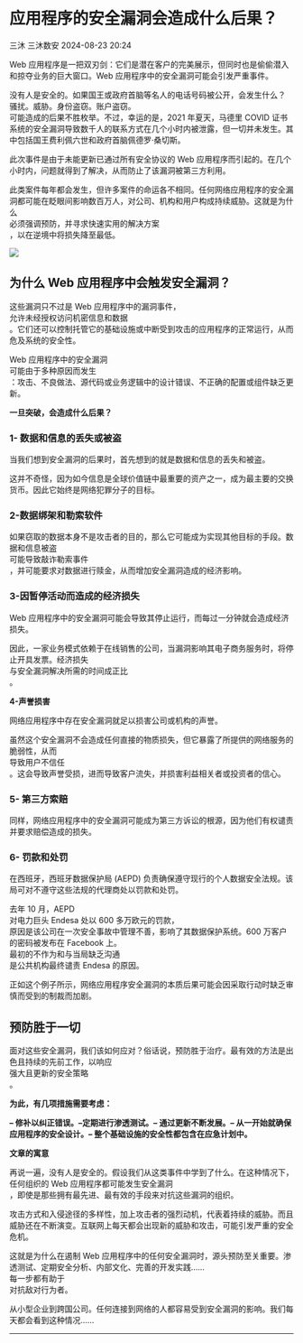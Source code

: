 #  应用程序的安全漏洞会造成什么后果？   
三沐  三沐数安   2024-08-23 20:24  
  
Web 应用程序是一把双刃剑：它们是潜在客户的完美展示，但同时也是偷偷潜入和掠夺业务的巨大窗口。Web 应用程序中的安全漏洞可能会引发严重事件。  
  
没有人是安全的。如果国王或政府首脑等名人的电话号码被公开，会发生什么？  
骚扰。威胁。身份盗窃。账户盗窃。  
可能造成的后果不胜枚举。不过，幸运的是，2021 年夏天，马德里 COVID 证书系统的安全漏洞导致数千人的联系方式在几个小时内被泄露，但一切并未发生。其中包括国王费利佩六世和政府首脑佩德罗·桑切斯。  
  
此次事件是由于未能更新已通过所有安全协议的 Web 应用程序而引起的。在几个小时内，问题就得到了解决，从而防止了该漏洞被第三方利用。  
  
此类案件每年都会发生，但许多案件的命运各不相同。任何网络应用程序的安全漏洞都可能在眨眼间影响数百万人，对公司、机构和用户构成持续威胁。这就是为什么  
必须强调预防，并寻求快速实用的解决方案  
，以在逆境中将损失降至最低。  
  
![](https://mmbiz.qpic.cn/mmbiz_jpg/Szloeso1r8iar4hswEWEJJ2g6nNGU7gGEtia1icIYEibuOPa3k7eXz044ouGricqic2ib2WoiblHib3ibZjRU5xWiccCnIaKA/640?wx_fmt=other&from=appmsg "")  
## 为什么 Web 应用程序中会触发安全漏洞？  
  
这些漏洞只不过是 Web 应用程序中的漏洞事件，  
允许未经授权访问机密信息和数据  
。它们还可以控制托管它的基础设施或中断受到攻击的应用程序的正常运行，从而危及系统的安全性。  
  
Web 应用程序中的安全漏洞  
可能由于多种原因而发生  
：攻击、不良做法、源代码或业务逻辑中的设计错误、不正确的配置或组件缺乏更新。  
  
**一旦突破，会造成什么后果？**  
### 1- 数据和信息的丢失或被盗  
  
当我们想到安全漏洞的后果时，首先想到的就是数据和信息的丢失和被盗。  
  
这并不奇怪，因为如今信息是全球价值链中最重要的资产之一，成为最主要的交换货币。因此它始终是网络犯罪分子的目标。  
### 2-数据绑架和勒索软件  
  
如果窃取的数据本身不是攻击者的目的，那么它可能成为实现其他目标的手段。数据和信息被盗  
可能导致敲诈勒索事件  
，并可能要求对数据进行赎金，从而增加安全漏洞造成的经济影响。  
### 3-因暂停活动而造成的经济损失  
  
Web 应用程序中的安全漏洞可能会导致其停止运行，而每过一分钟就会造成经济损失。  
  
因此，一家业务模式依赖于在线销售的公司，当漏洞影响其电子商务服务时，将停止开具发票。经济损失  
与安全漏洞解决所需的时间成正比  
。  
  
**4-声誉损害**  
  
网络应用程序中存在安全漏洞就足以损害公司或机构的声誉。  
  
虽然这个安全漏洞不会造成任何直接的物质损失，但它暴露了所提供的网络服务的脆弱性，从而  
导致用户不信任  
。这会导致声誉受损，进而导致客户流失，并损害利益相关者或投资者的信心。  
### 5- 第三方索赔  
  
同样，网络应用程序中的安全漏洞可能成为第三方诉讼的根源，因为他们有权谴责并要求赔偿造成的损失。  
### 6- 罚款和处罚  
  
在西班牙，西班牙数据保护局 (AEPD) 负责确保遵守现行的个人数据安全法规。该局可对不遵守这些法规的代理商处以罚款和处罚。  
  
去年 10 月，AEPD  
对电力巨头 Endesa 处以 600 多万欧元的罚款，  
原因是该公司在一次安全事故中管理不善，影响了其数据保护系统。600 万客户的密码被发布在 Facebook 上。  
最初的不作为和与当局缺乏沟通  
是公共机构最终谴责 Endesa 的原因。  
  
正如这个例子所示，网络应用程序安全漏洞的本质后果可能会因采取行动时缺乏审慎而受到的制裁而加剧。  
## 预防胜于一切  
  
面对这些安全漏洞，我们该如何应对？俗话说，预防胜于治疗。最有效的方法是出色且持续的先前工作，以响应  
强大且更新的安全策略  
。  
  
**为此，有几项措施需要考虑：**  
  
**– 修补以纠正错误。–****定期进行渗透测试****。– 通过更新不断发展。– 从一开始就确保应用程序的安全设计。– 整个基础设施的安全性都包含在应急计划中。**  
  
**文章的寓意**  
  
再说一遍，没有人是安全的。假设我们从这类事件中学到了什么。在这种情况下，  
任何组织的 Web 应用程序都可能发生安全漏洞  
，即使是那些拥有最先进、最有效的手段来对抗这些漏洞的组织。  
  
攻击方式和入侵途径的多样性，加上攻击者的强烈动机，代表着持续的威胁。而且威胁还在不断演变。互联网上每天都会出现新的威胁和攻击，可能引发严重的安全危机。  
  
这就是为什么在遏制 Web 应用程序中的任何安全漏洞时，源头预防至关重要。渗透测试、定期安全分析、内部文化、完善的开发实践……  
每一步都有助于  
对抗敌对行为者。  
  
从小型企业到跨国公司。任何连接到网络的人都容易受到安全漏洞的影响。我们每天都会看到这种情况……  
  
****  
  
